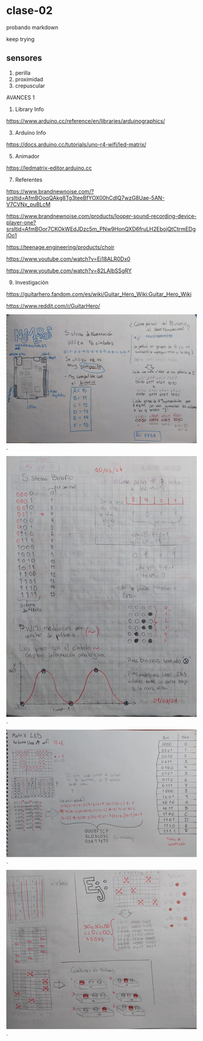 # clase-02
probando markdown

keep trying

## sensores

1. perilla
1. proximidad
1. crepuscular


AVANCES 1

1. Library Info
   
https://www.arduino.cc/reference/en/libraries/arduinographics/

3. Arduino Info
 
https://docs.arduino.cc/tutorials/uno-r4-wifi/led-matrix/

5. Animador
   
https://ledmatrix-editor.arduino.cc

7. Referentes
   
https://www.brandnewnoise.com/?srsltid=AfmBOoqQAkg8Tg3teeBfYOX00hCdlQ7wzG8Uae-5AN-V7CVNx_pu8LcM

https://www.brandnewnoise.com/products/looper-sound-recording-device-player-one?srsltid=AfmBOor7CKOkWEdJDzc5m_PNw9HonQXD6fruLH2EbojQtCtrmEDgjOo1

https://teenage.engineering/products/choir

https://www.youtube.com/watch?v=Ej18ALR0Dx0

https://www.youtube.com/watch?v=82LAlbSSgRY

9. Investigación
    
https://guitarhero.fandom.com/es/wiki/Guitar_Hero_Wiki:Guitar_Hero_Wiki

https://www.reddit.com/r/GuitarHero/


![texto](./apunteHexaTux.jpg).

![texto](./hexaTux4.jpg).

![texto](./apunteHexaTux2.jpg).

![texto](./apunteHexaTux3.jpg).
